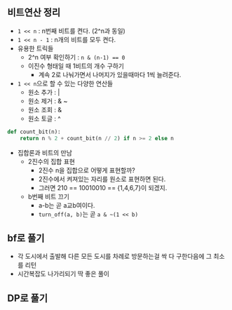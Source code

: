 ## 비트연산 정리

- `1 << n` : n번째 비트를 켠다. (2^n과 동일)
- `1 << n - 1` : n개의 비트를 모두 켠다.
- 유용한 트릭들
    - 2^n 여부 확인하기 : `n & (n-1) == 0`
    - 이진수 형태일 때 1비트의 개수 구하기
      - 계속 2로 나눠가면서 나머지가 있을때마다 1씩 늘려준다.
- `1 << n`으로 할 수 있는 다양한 연산들
  - 원소 추가 : |
  - 원소 제거 : & ~
  - 원소 조회 : &
  - 원소 토글 : ^

```python
def count_bit(n):
    return n % 2 + count_bit(n // 2) if n >= 2 else n

```
- 집합론과 비트의 만남
  - 2진수의 집합 표현
    - 2진수 n을 집합으로 어떻게 표현할까?
    - 2진수에서 켜져있는 자리를 원소로 표현하면 된다.
    - 그러면 210 == 10010010 == {1,4,6,7}이 되겠지.
  - b번째 비트 끄기
    - a-b는 곧 a교b여이다. 
    - `turn_off(a, b)`는 곧 `a & ~(1 << b)`

## bf로 풀기
- 각 도시에서 출발해 다른 모든 도시를 차례로 방문하는걸 싹 다 구한다음에 그 최소를 리턴
- 시간복잡도 나가리되기 딱 좋은 풀이

## DP로 풀기
```python

```

